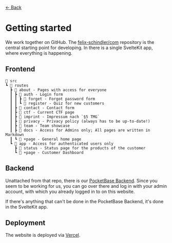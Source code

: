 [&larr; Back](/about/docs)

# Getting started

We work together on GitHub. The
[felix-schindler/com](https://github.com/felix-schindler/com) repository is the
central starting point for developing. In there is a single SvelteKit app, where
everything is happening.

## Frontend

```text
📂 src
┗ 📂 routes
  ┣ 📂 about - Pages with access for everyone
  ┃ ┣ 📂 auth - Login form
  ┃ ┃ ┣ 📂 forget - Forgot password form
  ┃ ┃ ┗ 📂 register - Quiz for new customers
  ┃ ┣ 📂 contact - Contact form
  ┃ ┣ 📂 ctf - Current CTF page
  ┃ ┣ 📂 imprint - Impressum nach `§5 TMG`
  ┃ ┣ 📂 privacy - Privacy policy (always has to be up-to-date!)
  ┃ ┣ 📂 team - Team showcase
  ┃ ┣ 📂 docs - Access for Admins only; All pages are written in Markdown
  ┃ ┗ 📜 +page - General home page
  ┗ 📂 app - Access for authenticated users only
    ┣ 📂 status - Status page for the products of the customer
    ┗ 📜 +page - Customer Dashboard
```

## Backend

Unattached from that repo, there is our
[PocketBase Backend](https://pb.schindlerfelix.de/_/). Since you seem to be
working for us, you can go over there and log in with your admin account, with
which you already logged in to on this website.

If there's anything that can't be done in the PocketBase Backend, it's done in
the SvelteKit app.

## Deployment

The website is deployed via [Vercel](https://vercel.com).
